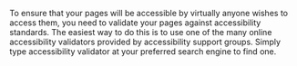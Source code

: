 <!-- Filename: Validating_against_accessibility_standards / Display title: Validating against accessibility standards -->

To ensure that your pages will be accessible by virtually anyone wishes
to access them, you need to validate your pages against accessibility
standards. The easiest way to do this is to use one of the many online
accessibility validators provided by accessibility support groups.
Simply type accessibility validator at your preferred search engine to
find one.
